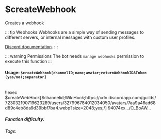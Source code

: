 # $createWebhook
Creates a webhook

::: tip Webhooks
Webhooks are a simple way of sending messages to different servers, or internal messages with custom user profiles.

[Discord documentation](https://discord.com/developers/docs/resources/webhook#webhook-resource).
:::

::: warning Permissions
The bot needs `manage webhooks` permission to execute this function
:::

#### Usage: `$createWebhook[channelID;name;avatar;returnWebhookID&Token (yes/no);separator]`
<br/>
<discord-messages>
	<discord-message :bot="false" role-color="#ffcc9a" author="Member">
		!!exec $createWebHook[$channelid;WikiHook;https://cdn.discordapp.com/guilds/723032190719623289/users/327996784012034050/avatars/7aa9a46ad68d89c4eb8da9d39bbf7ba4.webp?size=2048;yes;/]
	</discord-message>
	<discord-message :bot="true" role-color="#0099ff" author="Custom Command" avatar="https://media.discordapp.net/avatars/725721249652670555/781224f90c3b841ba5b40678e032f74a.webp">
94074xx.../O_BoAW...
	</discord-message>
</discord-messages>

##### Function difficulty: <Badge type="warning" text="Medium" vertical="middle" /> 
###### Tags: <Badge type="tip" text="" vertical="middle" /> <Badge type="tip" text="TAG 2" vertical="middle" />

